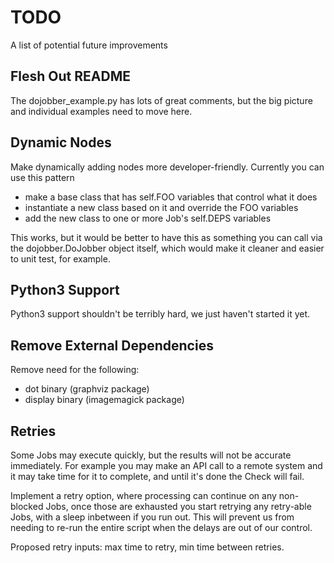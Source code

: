TODO
====

A list of potential future improvements

Flesh Out README
----------------

The dojobber_example.py has lots of great comments, but the big
picture and individual examples need to move here.

Dynamic Nodes
-------------

Make dynamically adding nodes more developer-friendly. Currently you
can use this pattern

* make a base class that has self.FOO variables that control what it does
* instantiate a new class based on it and override the FOO variables
* add the new class to one or more Job's self.DEPS variables

This works, but it would be better to have this as something you can
call via the dojobber.DoJobber object itself, which would make it
cleaner and easier to unit test, for example.

Python3 Support
---------------

Python3 support shouldn't be terribly hard, we just haven't started it yet.

Remove External Dependencies
----------------------------

Remove need for the following:

* dot binary (graphviz package)
* display binary (imagemagick package)

Retries
-------

Some Jobs may execute quickly, but the results will not be accurate
immediately. For example you may make an API call to a remote system
and it may take time for it to complete, and until it's done the
Check will fail.

Implement a retry option, where processing can continue on any
non-blocked Jobs, once those are exhausted you start retrying any
retry-able Jobs, with a sleep inbetween if you run out. This
will prevent us from needing to re-run the entire script
when the delays are out of our control.

Proposed retry inputs: max time to retry, min time between retries.
